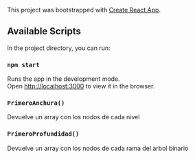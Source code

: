 This project was bootstrapped with [Create React App](https://github.com/facebook/create-react-app).

## Available Scripts

In the project directory, you can run:

### `npm start`

Runs the app in the development mode.<br />
Open [http://localhost:3000](http://localhost:3000) to view it in the browser.

### `PrimeroAnchura()`

Devuelve un array con los nodos de cada nivel

### `PrimeroProfundidad()`

Devuelve un array con los nodos de cada rama del arbol binario


